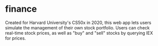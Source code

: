 # finance

Created for Harvard University's CS50x in 2020, this web app lets users simulate the management of their own stock portfolio. Users can check real-time stock prices, as well as "buy" and "sell" stocks by querying IEX for prices.
